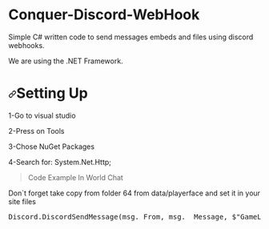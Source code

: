 # Conquer-Discord-WebHook
Simple C# written code to send messages embeds and files using discord webhooks.
<p> We  are using the .NET Framework. </p>
<h1 dir="auto"><a id="user-content-login-register" class="anchor" aria-hidden="true" href="#login-register"><svg class="octicon octicon-link" viewBox="0 0 16 16" version="1.1" width="16" height="16" aria-hidden="true"><path fill-rule="evenodd" d="M7.775 3.275a.75.75 0 001.06 1.06l1.25-1.25a2 2 0 112.83 2.83l-2.5 2.5a2 2 0 01-2.83 0 .75.75 0 00-1.06 1.06 3.5 3.5 0 004.95 0l2.5-2.5a3.5 3.5 0 00-4.95-4.95l-1.25 1.25zm-4.69 9.64a2 2 0 010-2.83l2.5-2.5a2 2 0 012.83 0 .75.75 0 001.06-1.06 3.5 3.5 0 00-4.95 0l-2.5 2.5a3.5 3.5 0 004.95 4.95l1.25-1.25a.75.75 0 00-1.06-1.06l-1.25 1.25a2 2 0 01-2.83 0z"></path></svg></a>Setting Up</h1>
<p>1-Go to visual studio</p>
<p>2-Press on Tools</p>
<p>3-Chose NuGet Packages</p>
<p>4-Search for: System.Net.Http;</p>
 
<blockquote>
<p dir="auto">Code Example In World Chat</p>
</blockquote>
<p>Don`t forget take copy from folder 64 from data/playerface and set it in your site files</p>
<p>
<pre>
Discord.DiscordSendMessage(msg._From, msg.__Message, $"GameLink/64/{client.Player.Face}.jpg");
</pre>
